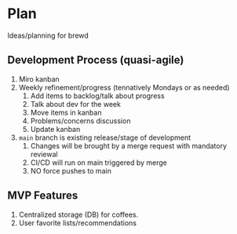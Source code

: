# Plan

Ideas/planning for brewd

## Development Process (quasi-agile)

1. Miro kanban
2. Weekly refinement/progress (tennatively Mondays or as needed)
   1. Add items to backlog/talk about progress
   2. Talk about dev for the week
   3. Move items in kanban
   4. Problems/concerns discussion
   5. Update kanban
3. ```main``` branch is existing release/stage of development
   1. Changes will be brought by a merge request with mandatory reviewal
   2. CI/CD will run on main triggered by merge
   3. NO force pushes to main

## MVP Features

1. Centralized storage (DB) for coffees.
2. User favorite lists/recommendations